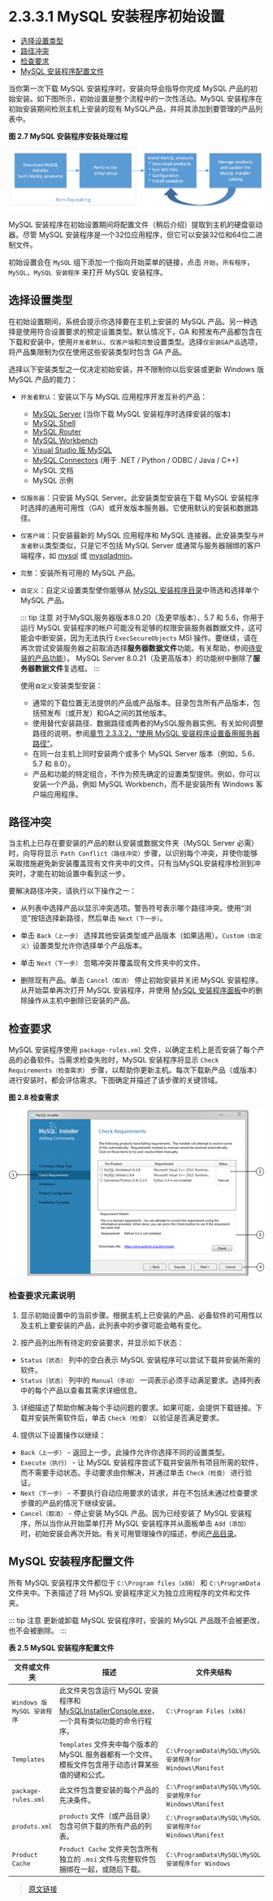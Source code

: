 # 2.3.3.1 MySQL 安装程序初始设置

- [选择设置类型](/2/2.3/2.3.3/2.3.3.1/mysql-installer-setup.html#选择设置类型)
- [路径冲突](/2/2.3/2.3.3/2.3.3.1/mysql-installer-setup.html#路径冲突)
- [检查要求](/2/2.3/2.3.3/2.3.3.1/mysql-installer-setup.html#检查要求)
- [MySQL 安装程序配置文件](/2/2.3/2.3.3/2.3.3.1/mysql-installer-setup.html#MySQL-安装程序配置文件)

当你第一次下载 MySQL 安装程序时，安装向导会指导你完成 MySQL 产品的初始安装。如下图所示，初始设置是整个流程中的一次性活动。MySQL 安装程序在初始安装期间检测主机上安装的现有 MySQL产品，并将其添加到要管理的产品列表中。

**图 2.7 MySQL 安装程序安装处理过程**

![MySQL 安装程序Process Overview](../../../_media/mi-process-overview.png)

MySQL 安装程序在初始设置期间将配置文件（稍后介绍）提取到主机的硬盘驱动器。尽管 MySQL 安装程序是一个32位应用程序，但它可以安装32位和64位二进制文件。

初始设置会在 `MySQL` 组下添加一个指向开始菜单的链接，点击 `开始`，`所有程序`，`MySQL`，`MySQL 安装程序` 来打开 MySQL 安装程序。

## 选择设置类型

在初始设置期间，系统会提示你选择要在主机上安装的 MySQL 产品。另一种选择是使用符合设置要求的预定设置类型。默认情况下，GA 和预发布产品都包含在下载和安装中，使用`开发者默认`、`仅客户端`和`完整`设置类型。选择`仅安装GA产品`选项，将产品集限制为仅在使用这些安装类型时包含 GA 产品。

选择以下安装类型之一仅决定初始安装，并不限制你以后安装或更新 Windows 版 MySQL 产品的能力：

- `开发者默认`：安装以下与 MySQL 应用程序开发互补的产品：

  - [MySQL Server](https://dev.mysql.com/doc/) (当你下载 MySQL 安装程序时选择安装的版本)
  - [MySQL Shell](https://dev.mysql.com/doc/mysql-shell/8.0/en/)
  - [MySQL Router](https://dev.mysql.com/doc/mysql-router/8.0/en/)
  - [MySQL Workbench](/31/workbench.html)
  - [Visual Studio 版 MySQL](https://dev.mysql.com/doc/visual-studio/en/)
  - [MySQL Connectors](https://dev.mysql.com/doc/index-connectors.html) (用于 .NET / Python / ODBC / Java / C++)
  - MySQL 文档
  - MySQL 示例

- `仅服务器`：只安装 MySQL Server。此安装类型安装在下载 MySQL 安装程序时选择的通用可用性（GA）或开发版本服务器。它使用默认的安装和数据路径。

- `仅客户端`：只安装最新的 MySQL 应用程序和 MySQL 连接器。此安装类型与`开发者默认`类型类似，只是它不包括 MySQL Server 或通常与服务器捆绑的客户端程序，如 [mysql](/4/4.5/4.5.1/mysql.html) 或 [mysqladmin](/4/4.5/4.5.2/mysqladmin.html)。

- `完整`：安装所有可用的 MySQL 产品。

- `自定义`：自定义设置类型使你能够从 [MySQL 安装程序目录](/2/2.3/2.3.4/2.3.3.4/mysql-installer-catalog-dashboard.html#产品目录)中筛选和选择单个 MySQL 产品。

  ::: tip 注意
  对于MySQL服务器版本8.0.20（及更早版本）、5.7 和 5.6，你用于运行 MySQL 安装程序的帐户可能没有足够的权限安装服务器数据文件，这可能会中断安装，因为无法执行 `ExecSecureObjects` MSI 操作。要继续，请在再次尝试安装服务器之前取消选择**服务器数据文件**功能。有关帮助，参阅[待安装的产品功能](/2/2.3/2.3.3/2.3.3.3/mysql-installer-workflow.html)）。
  MySQL Server 8.0.21（及更高版本）的功能树中删除了**服务器数据文件**复选框。
  :::

  使用`自定义`安装类型安装：

  - 通常的下载位置无法提供的产品或产品版本。目录包含所有产品版本，包括预发布（或开发）和GA之间的其他版本。
  - 使用替代安装路径、数据路径或两者的MySQL服务器实例。有关如何调整路径的说明，参阅[章节 2.3.3.2，“使用 MySQL 安装程序设置备用服务器路径”](/2/2.3/2.3.3/2.3.3.2/mysql-installer-change-path-proc.html)。
  - 在同一台主机上同时安装两个或多个 MySQL Server 版本（例如，5.6、5.7 和 8.0）。
  - 产品和功能的特定组合，不作为预先确定的设置类型提供。例如，你可以安装一个产品，例如 MySQL Workbench，而不是安装所有 Windows 客户端应用程序。

## 路径冲突

当主机上已存在要安装的产品的默认安装或数据文件夹（MySQL Server 必需）时，向导将显示 `Path Conflict（路径冲突）`步骤，以识别每个冲突，并使你能够采取措施避免新安装覆盖现有文件夹中的文件。只有当MySQL安装程序检测到冲突时，才能在初始设置中看到这一步。

要解决路径冲突，请执行以下操作之一：

- 从列表中选择产品以显示冲突选项。警告符号表示哪个路径冲突。使用“浏览”按钮选择新路径，然后单击 `Next（下一步）`。

- 单击 `Back（上一步）` 选择其他安装类型或产品版本（如果适用）。`Custom（自定义）`设置类型允许你选择单个产品版本。

- 单击  `Next（下一步）` 忽略冲突并覆盖现有文件夹中的文件。

- 删除现有产品。单击 `Cancel（取消）` 停止初始安装并关闭 MySQL 安装程序。从开始菜单再次打开 MySQL 安装程序，并使用 [MySQL 安装程序面板](/2/2.3/2.3.3/2.3.3.4/mysql-installer-catalog-dashboard.html#MySQL-安装程序面板.html)中的删除操作从主机中删除已安装的产品。

## 检查要求

MySQL 安装程序使用 `package-rules.xml` 文件，以确定主机上是否安装了每个产品的必备软件。当需求检查失败时，MySQL 安装程序将显示 `Check Requirements（检查需求）` 步骤，以帮助你更新主机。每次下载新产品（或版本）进行安装时，都会评估需求。下图确定并描述了该步骤的关键领域。

**图 2.8 检查需求**

![Check Requirements](../../../_media/mi-requirements-annotated.png)

### 检查要求元素说明

1. 显示初始设置中的当前步骤。根据主机上已安装的产品、必备软件的可用性以及主机上要安装的产品，此列表中的步骤可能会略有变化。

2. 按产品列出所有待定的安装要求，并显示如下状态：

- `Status（状态）` 列中的空白表示 MySQL 安装程序可以尝试下载并安装所需的软件。
- `Status（状态）` 列中的 `Manual（手动）` 一词表示必须手动满足要求。选择列表中的每个产品以查看其需求详细信息。

3. 详细描述了帮助你解决每个手动问题的要求。如果可能，会提供下载链接。下载并安装所需软件后，单击 `Check（检查）` 以验证是否满足要求。

4. 提供以下设置操作以继续：

- `Back（上一步）` - 返回上一步。此操作允许你选择不同的设置类型。
- `Execute（执行）` - 让 MySQL 安装程序尝试下载并安装所有项目所需的软件，而不需要手动状态。手动要求由你解决，并通过单击 `Check（检查）` 进行验证。
- `Next（下一步）` - 不要执行自动应用要求的请求，并在不包括未通过检查要求步骤的产品的情况下继续安装。
- `Cancel（取消）` - 停止安装 MySQL 产品。因为已经安装了 MySQL 安装程序，所以当你从开始菜单打开 MySQL 安装程序并从面板单击 `Add（添加）` 时，初始安装会再次开始。有关可用管理操作的描述，参阅[产品目录](/2/2.3/2.3.3/2.3.3.4/mysql-installer-catalog-dashboard.html#产品目录)。

## MySQL 安装程序配置文件

所有 MySQL 安装程序文件都位于 `C:\Program files（x86）` 和 `C:\ProgramData` 文件夹中。下表描述了将 MySQL 安装程序定义为独立应用程序的文件和文件夹。

::: tip 注意
更新或卸载 MySQL 安装程序时，安装的 MySQL 产品既不会被更改，也不会被删除。
:::

**表 2.5 MySQL 安装程序配置文件**

|文件或文件夹|描述|文件夹结构|
|--|--|--|
|`Windows 版 MySQL 安装程序`|此文件夹包含运行 MySQL 安装程序和 [MySQLInstallerConsole.exe](/2/2.3/2.3.3/2.3.3.5/MySQLInstallerConsole.html)，一个具有类似功能的命令行程序。|`C:\Program Files (x86)`|
|`Templates`|`Templates` 文件夹中每个版本的 MySQL 服务器都有一个文件。模板文件包含用于动态计算某些值的键和公式。|`C:\ProgramData\MySQL\MySQL 安装程序for Windows\Manifest`|
|`package-rules.xml`|此文件包含要安装的每个产品的先决条件。|`C:\ProgramData\MySQL\MySQL 安装程序for Windows\Manifest`|
|`produts.xml`|`products` 文件（或产品目录）包含可供下载的所有产品的列表。|`C:\ProgramData\MySQL\MySQL 安装程序for Windows\Manifest`|
|`Product Cache`|`Product Cache` 文件夹包含所有独立的 `.msi` 文件与完整软件包捆绑在一起，或随后下载。|`C:\ProgramData\MySQL\MySQL 安装程序for Windows`|

> [原文链接](https://dev.mysql.com/doc/refman/8.0/en/mysql-installer-setup.html)
